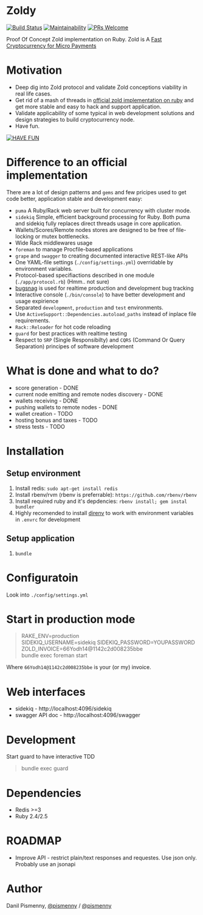 # Zoldy

[![Build Status](https://travis-ci.org/dapi/zoldy.svg?branch=master)](https://travis-ci.org/dapi/zoldy)
[![Maintainability](https://api.codeclimate.com/v1/badges/73033467d89b385a9ac2/maintainability)](https://codeclimate.com/github/dapi/zoldy/maintainability)
[![PRs Welcome](https://img.shields.io/badge/PRs-welcome-brightgreen.svg?style=flat-square)](http://makeapullrequest.com)

Proof Of Concept Zold implementation on Ruby.
Zold is A [Fast Cryptocurrency for Micro Payments](https://papers.zold.io/wp.pdf)

# Motivation

* Deep dig into Zold protocol and validate Zold conceptions viability in real life cases.
* Get rid of a mash of threads in [official zold implementation on ruby](https://github.com/zold-io/zold) and get more stable and easy to hack and support application.
* Validate applicability of some typical in web development solutions and design strategies to build cryptocurrency node.
* Have fun.

[![HAVE
FUN](https://i.ytimg.com/vi/PIb6AZdTr-A/hqdefault.jpg?sqp=-oaymwEjCPYBEIoBSFryq4qpAxUIARUAAAAAGAElAADIQj0AgKJDeAE=&rs=AOn4CLD9Q0LmucQLrrJureSYqI-VBIKTnQ)](https://www.youtube.com/watch?v=PIb6AZdTr-A)

# Difference to an official implementation

There are a lot of design patterns and `gems` and few pricipes used to get code better, application stable and development easy:

* `puma` A Ruby/Rack web server built for concurrency with cluster mode.
* `sidekiq` Simple, efficient background processing for Ruby. Both puma and sidekiq fully replaces direct threads usage in core application.
* Wallets/Scores/Remote nodes stores are designed to be free of file-locking or mutex bottlenecks.
* Wide Rack middlewares usage
* `foreman` to manage Procfile-based applications
* `grape` and `swagger` to creating documented interactive REST-like APIs
* One YAML-file settings (`./config/settings.yml`) overridable by environment variables.
* Protocol-based specifiactions described in one module (`./app/protocol.rb`) (Hmm.. not sure)
* [bugsnag](https://www.bugsnag.com) is used for realtime production and development bug tracking
* Interactive console (`./bin/console`) to have better development and usage expirience
* Separated `development`, `production` and `test` environments.
* Use `ActiveSupport::Dependencies.autoload_paths` instead of inplace file requirements.
* `Rack::Reloader` for hot code reloading
* `guard` for best practices with realtime testing
* Respect to `SRP` (Single Responsibilty) and `CQRS` (Command Or Query Separation) principes of software development

# What is done and what to do?

* score generation - DONE
* current node emitting and remote nodes discovery - DONE
* wallets receiving - DONE
* pushing wallets to remote nodes - DONE
* wallet creation - TODO
* hosting bonus and taxes - TODO
* stress tests - TODO

# Installation

## Setup environment

1. Install redis: `sudo apt-get install redis`
2. Install rbenv/rvm (rbenv is preferrable): `https://github.com/rbenv/rbenv`
3. Install required ruby and it's depdencies: `rbenv install; gem instal bundler`
4. Highly recomended to install [direnv](https://direnv.net) to work with environment variables in `.envrc` for
   development

## Setup application

1. `bundle`

# Configuratoin

Look into `./config/settings.yml`

# Start in production mode

> RAKE_ENV=production \
> SIDEKIQ_USERNAME=sidekiq SIDEKIQ_PASSWORD=YOUPASSWORD \
> ZOLD_INVOICE=66Yodh14@1142c2d008235bbe \
> bundle exec foreman start

Where `66Yodh14@1142c2d008235bbe` is your (or my) invoice.

# Web interfaces

* sidekiq - http://localhost:4096/sidekiq
* swagger API doc - http://localhost:4096/swagger

# Development

Start guard to have interactive TDD

> bundle exec guard

# Dependencies

* Redis >=3
* Ruby 2.4/2.5

# ROADMAP

* Improve API - restrict plain/text responses and requestes. Use json only. Probably use an jsonapi

# Author

Danil Pismenny, [@pismenny](https://twitter.com/pismenny) / [@pismenny](http://t.me/pismenny)
